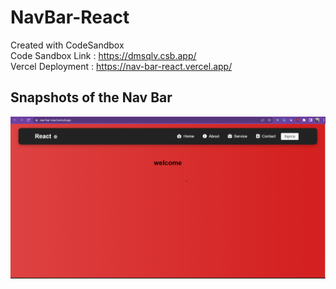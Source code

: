 # NavBar-React
Created with CodeSandbox<br>
Code Sandbox Link : https://dmsqlv.csb.app/ <br>
Vercel Deployment : https://nav-bar-react.vercel.app/

## Snapshots of the Nav Bar
<img src="https://github.com/Akanksha-Verma31/NavBar-React/blob/main/nav%20Home.png">
